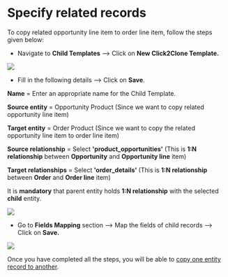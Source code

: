 # Specify related records

To copy related opportunity line item to order line item, follow the steps given below:

* Navigate to **Child Templates** --> Click on **New Click2Clone Template.**

![](../../../.gitbook/assets/Clone2\_3.1.png)

* Fill in the following details --> Click on **Save**.

**Name** = Enter an appropriate name for the Child Template.&#x20;

**Source entity** = Opportunity Product (Since we want to copy related opportunity line item)&#x20;

**Target entity** = Order Product (Since we want to copy the related opportunity line item to order line item)&#x20;

**Source relationship** = Select **'product\_opportunities'** (This is **1:N relationship** between **Opportunity** and **Opportunity line** item)&#x20;

**Target relationships** = Select **'order\_details'** (This is **1:N relationship** between **Order** and **Order line** item)

It is **mandatory** that parent entity holds **1:N relationship** with the selected **child** entity.

![](../../../.gitbook/assets/Clone2\_3.2.png)

* Go to **Fields Mapping** section --> Map the fields of child records --> Click on **Save.**

![](../../../.gitbook/assets/Clone2\_3.4.png)

Once you have completed all the steps, you will be able to [copy one entity record to another](https://docs.inogic.com/click2clone/features/copy-one-record-to-another).
